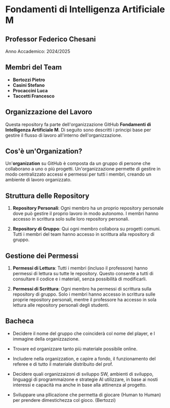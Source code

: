 # Fondamenti di Intelligenza Artificiale M

## Professor Federico Chesani

Anno Accademico: 2024/2025

## Membri del Team

- **Bertozzi Pietro**
- **Casini Stefano**
- **Procaccini Luca**
- **Taccetti Francesco**

## Organizzazione del Lavoro

Questa repository fa parte dell'organizzazione GitHub **Fondamenti di Intelligenza Artificiale M**. Di seguito sono descritti i principi base per gestire il flusso di lavoro all'interno dell'organizzazione.

## Cos'è un'Organization?

Un'**organization** su GitHub è composta da un gruppo di persone che collaborano a uno o più progetti. Un'organizzazione permette di gestire in modo centralizzato accessi e permessi per tutti i membri, creando un ambiente di lavoro organizzato.

## Struttura delle Repository

1. **Repository Personali**: Ogni membro ha un proprio repository personale dove può gestire il proprio lavoro in modo autonomo. I membri hanno accesso in scrittura solo sulle loro repository personali.

2. **Repository di Gruppo**: Qui ogni membro collabora su progetti comuni. Tutti i membri del team hanno accesso in scrittura alla repository di gruppo.

## Gestione dei Permessi

1. **Permessi di Lettura**: Tutti i membri (incluso il professore) hanno permessi di lettura su tutte le repository. Questo consente a tutti di consultare il codice e i materiali, senza possibilità di modificarli.

2. **Permessi di Scrittura**: Ogni membro ha permessi di scrittura sulla repository di gruppo. Solo i membri hanno accesso in scrittura sulle proprie repository personali, mentre il professore ha accesso in sola lettura alle repository personali degli studenti.

## Bacheca

- Decidere il nome del gruppo che coinciderà col nome del player, e l immagine della organizzazione.

- Trovare ed organizzare tanto più materiale possibile online.

- Includere nella organizzation, e capire a fondo, il funzionamento del referee e di tutto il materiale distribuito del prof.

- Decidere quali organizzaizoni di sviluppo SW, ambienti di sviluppo, linguaggi di programmaizone e strategie AI utilizzare, in base ai nosti interessi e capacità ma anche in base alla attinenza al progetto.

- Sviluppare una pllicazione che permetta di giocare (Human to Human) per prendere dimestichezza col gioco. (Bertozzi)
